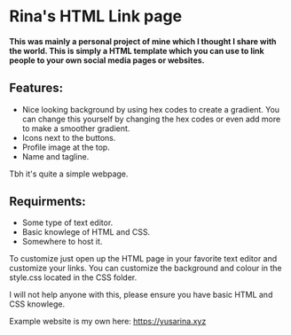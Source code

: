 # Rina's HTML Link page

#### This was mainly a personal project of mine which I thought I share with the world. This is simply a HTML template which you can use to link people to your own social media pages or websites.

## Features: 

- Nice looking background by using hex codes to create a gradient. You can change this yourself by changing the hex codes or even add more to make a smoother gradient.
- Icons next to the buttons.
- Profile image at the top.
- Name and tagline.

Tbh it's quite a simple webpage.

## Requirments:

- Some type of text editor.
- Basic knowlege of HTML and CSS.
- Somewhere to host it.

To customize just open up the HTML page in your favorite text editor and customize your links. You can customize the background and colour in the style.css located in the CSS folder. 

I will not help anyone with this, please ensure you have basic HTML and CSS knowlege.

Example website is my own here: https://yusarina.xyz
